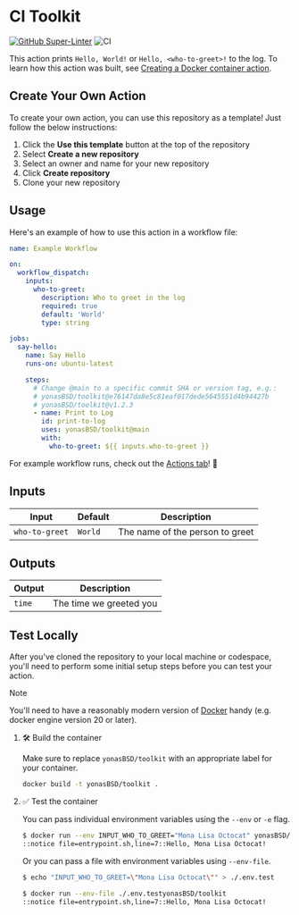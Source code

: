 # CI Toolkit

[![GitHub Super-Linter](https://github.com/yonasBSD/toolkit/actions/workflows/linter.yml/badge.svg)](https://github.com/super-linter/super-linter)
![CI](https://github.com/yonasBSD/toolkit/actions/workflows/ci.yml/badge.svg)

This action prints `Hello, World!` or `Hello, <who-to-greet>!` to the log. To
learn how this action was built, see
[Creating a Docker container action](https://docs.github.com/en/actions/creating-actions/creating-a-docker-container-action).

## Create Your Own Action

To create your own action, you can use this repository as a template! Just
follow the below instructions:

1. Click the **Use this template** button at the top of the repository
1. Select **Create a new repository**
1. Select an owner and name for your new repository
1. Click **Create repository**
1. Clone your new repository

## Usage

Here's an example of how to use this action in a workflow file:

```yaml
name: Example Workflow

on:
  workflow_dispatch:
    inputs:
      who-to-greet:
        description: Who to greet in the log
        required: true
        default: 'World'
        type: string

jobs:
  say-hello:
    name: Say Hello
    runs-on: ubuntu-latest

    steps:
      # Change @main to a specific commit SHA or version tag, e.g.:
      # yonasBSD/toolkit@e76147da8e5c81eaf017dede5645551d4b94427b
      # yonasBSD/toolkit@v1.2.3
      - name: Print to Log
        id: print-to-log
        uses: yonasBSD/toolkit@main
        with:
          who-to-greet: ${{ inputs.who-to-greet }}
```

For example workflow runs, check out the
[Actions tab](https://github.com/yonasBSD/toolkit/actions)!
:rocket:

## Inputs

| Input          | Default | Description                     |
| -------------- | ------- | ------------------------------- |
| `who-to-greet` | `World` | The name of the person to greet |

## Outputs

| Output | Description             |
| ------ | ----------------------- |
| `time` | The time we greeted you |

## Test Locally

After you've cloned the repository to your local machine or codespace, you'll
need to perform some initial setup steps before you can test your action.

> [!NOTE]
>
> You'll need to have a reasonably modern version of
> [Docker](https://www.docker.com/get-started/) handy (e.g. docker engine
> version 20 or later).

1. :hammer_and_wrench: Build the container

   Make sure to replace `yonasBSD/toolkit` with an appropriate
   label for your container.

   ```bash
   docker build -t yonasBSD/toolkit .
   ```

1. :white_check_mark: Test the container

   You can pass individual environment variables using the `--env` or `-e` flag.

   ```bash
   $ docker run --env INPUT_WHO_TO_GREET="Mona Lisa Octocat" yonasBSD/toolkit 
   ::notice file=entrypoint.sh,line=7::Hello, Mona Lisa Octocat!
   ```

   Or you can pass a file with environment variables using `--env-file`.

   ```bash
   $ echo "INPUT_WHO_TO_GREET=\"Mona Lisa Octocat\"" > ./.env.test

   $ docker run --env-file ./.env.testyonasBSD/toolkit 
   ::notice file=entrypoint.sh,line=7::Hello, Mona Lisa Octocat!
   ```
